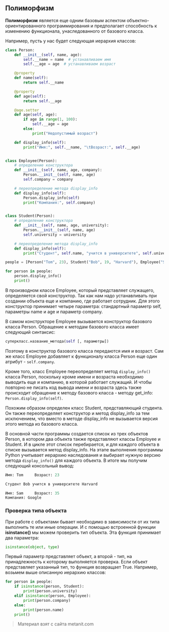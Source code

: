 ## Полиморфизм

**Полиморфизм** является еще одним базовым аспектом объектно-ориентированного программирования и предполагает способность к изменению функционала, унаследованного от базового класса.

Например, пусть у нас будет следующая иерархия классов:

```py
class Person:
    def __init__(self, name, age):
        self.__name = name  # устанавливаем имя
        self.__age = age  # устанавливаем возраст

    @property
    def name(self):
        return self.__name

    @property
    def age(self):
        return self.__age

    @age.setter
    def age(self, age):
        if age in range(1, 100):
            self.__age = age
        else:
            print("Недопустимый возраст")

    def display_info(self):
        print("Имя:", self.__name, "\tВозраст:", self.__age)


class Employee(Person):
    # определение конструктора
    def __init__(self, name, age, company):
        Person.__init__(self, name, age)
        self.company = company

    # переопределение метода display_info
    def display_info(self):
        Person.display_info(self)
        print("Компания:", self.company)


class Student(Person):
    # определение конструктора
    def __init__(self, name, age, university):
        Person.__init__(self, name, age)
        self.university = university

    # переопределение метода display_info
    def display_info(self):
        print("Студент", self.name, "учится в университете", self.university)

people = [Person("Tom", 23), Student("Bob", 19, "Harvard"), Employee("Sam", 35, "Google")]

for person in people:
    person.display_info()
    print()
```

В производном классе Employee, который представляет служащего, определяется свой конструктор. Так как нам надо устанавливать при создании объекта еще и компанию, где работает сотрудник. Для этого конструктор принимает четыре параметра: стандартный параметр self, параметры name и age и параметр company.

В самом конструкторе Employee вызывается конструктор базового класса Person. Обращение к методам базового класса имеет следующий синтаксис:

```py
суперкласс.название_метода(self [, параметры])
```

Поэтому в конструктор базового класса передаются имя и возраст. Сам же класс Employee добавляет к функционалу класса Person еще один атрибут - `self.company`.

Кроме того, класс Employee переопределяет метод `display_info()` класса Person, поскольку кроме имени и возраста необходимо выводить еще и компанию, в которой работает служащий. И чтобы повторно не писать код вывода имени и возраста здесь также происходит обращение к методу базового класса - методу get_info: `Person.display_info(self)`.

Похожим образом определен класс Student, представляющий студента. Он также переопределяет конструктор и метод display_info за тем исключением, что вместо в методе display_info не вызывается версия этого метода из базового класса.

В основной части программы создается список из трех объектов Person, в котором два объекта также представляют классы Employee и Student. И в цикле этот список перебирается, и для каждого объекта в списке вызывается метод display_info. На этапе выполнения программы Python учитывает иерархию наследования и выбирает нужную версию метода `display_info()` для каждого объекта. В итоге мы получим следующий консольный вывод:

```py
Имя: Tom     Возраст: 23

Студент Bob учится в университете Harvard

Имя: Sam     Возраст: 35
Компания: Google
```

### Проверка типа объекта

При работе с объектами бывает необходимо в зависимости от их типа выполнить те или иные операции. И с помощью встроенной функции **isinstance()** мы можем проверить тип объекта. Эта функция принимает два параметра:

```py
isinstance(object, type)
```

Первый параметр представляет объект, а второй - тип, на принадлежность к которому выполняется проверка. Если объект представляет указанный тип, то функция возвращает True. Например, возьмем выше описанную иерархию классов:

```py
for person in people:
    if isinstance(person, Student):
        print(person.university)
    elif isinstance(person, Employee):
        print(person.company)
    else:
        print(person.name)
    print()
```


> Материал взят с сайта metanit.com